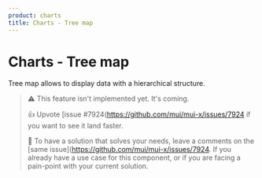 ```yaml
---
product: charts
title: Charts - Tree map
---
```


# Charts - Tree map

<p class="description">Tree map allows to display data with a hierarchical structure.</p>

> ⚠️ This feature isn't implemented yet. It's coming.
>
> 👍 Upvote [issue #7924(https://github.com/mui/mui-x/issues/7924 if you want to see it land faster.
>
> 💬 To have a solution that solves your needs, leave a comments on the [same issue](https://github.com/mui/mui-x/issues/7924.
> If you already have a use case for this component, or if you are facing a pain-point with your current solution.
